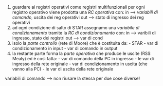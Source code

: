 
1) guardare ai registri operativi come registri multifunzionali
        per ogni registro operativo viene prodotta una *RC operativa* con:
        in --> *variabili di comando*, uscita dei reg operativi
        out --> stato di ingresso dei reg operativi
2) ad ogni condizione di salto di STAR assegnamo una *variabile di condizionamento* tramite la *RC di condizionamento* con:
        in --> varibili di ingresso, stato dei registri
        out --> var di cond
3) isolo la *parte controllo* (rete di Moore) che è costituita da:
        - STAR
        - var di condizionamento in input
        - var di comando in output
4) la restante parte forma la *parte operativa* che produce le uscite (RSS Mealy) ed è così fatta:
        - var di comando della PC in ingresso
        - le var di ingresso della rete originale
        - var di condizionamento in uscita (che vanno alla PC)
        - le var di uscita della rete originale

variabili di comando --> non riusare la stessa per due cose diverse!
